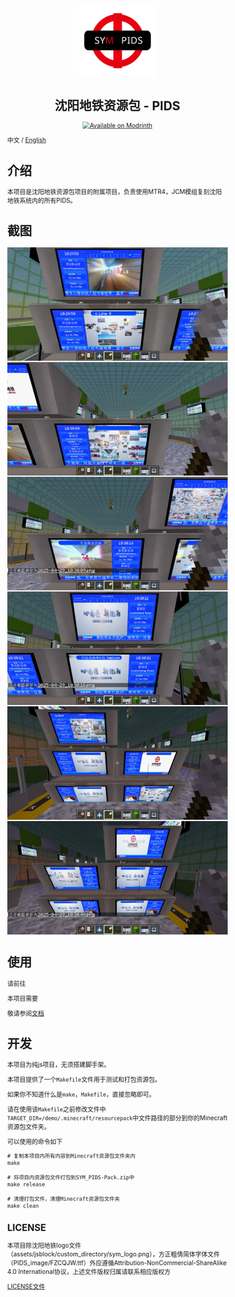 <p align="center">
  <img src="pack.png" width="180px" alt="JCM Logo">
</p>

<h1 align="center">
  沈阳地铁资源包 - PIDS
</h1>

<p align="center">
  <a href="https://modrinth.com/resourcepack/sym-pids-pack">
    <img alt="Available on Modrinth" height="50" src="https://cdn.jsdelivr.net/npm/@intergrav/devins-badges@3/assets/cozy/available/modrinth_vector.svg">
  </a>
</p>

中文 / [English](README_en.md)

# 介绍

本项目是沈阳地铁资源包项目的附属项目，负责使用MTR4，JCM模组复刻沈阳地铁系统内的所有PIDS。

# 截图

![2025-04-29_10.29.58.png](Screenshots/2025-04-29_10.29.58.png)
![2025-04-29_10.30.09.png](Screenshots/2025-04-29_10.30.09.png)
![2025-04-29_10.30.16.png](Screenshots/2025-04-29_10.30.16.png)
![2025-04-29_10.30.21.png](Screenshots/2025-04-29_10.30.21.png)
![2025-04-29_10.30.44.png](Screenshots/2025-04-29_10.30.44.png)
![2025-04-29_10.30.50.png](Screenshots/2025-04-29_10.30.50.png)

# 使用

请前往

本项目需要

敬请参阅[文档](docs/README.md)

# 开发

本项目为纯js项目，无须搭建脚手架。

本项目提供了一个`Makefile`文件用于测试和打包资源包。

如果你不知道什么是`make`，`Makefile`，直接忽略即可。

请在使用该`Makefile`之前修改文件中`TARGET_DIR=/demo/.minecraft/resourcepack`中文件路径的部分到你的Minecraft资源包文件夹。

可以使用的命令如下
```shell
# 复制本项目内所有内容到Minecraft资源包文件夹内
make

# 将项目内资源包文件打包到SYM_PIDS-Pack.zip中
make release

# 清理打包文件，清理Minecraft资源包文件夹
make clean
```

## LICENSE

本项目除沈阳地铁logo文件（assets/jsblock/custom_directory/sym_logo.png），方正粗倩简体字体文件（PIDS_image/FZCQJW.ttf）外应遵循Attribution-NonCommercial-ShareAlike 4.0 International协议，上述文件版权归属请联系相应版权方

[LICENSE文件](LICENSE)
